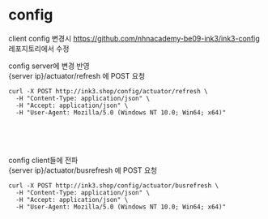 # config

client config 변경시 https://github.com/nhnacademy-be09-ink3/ink3-config 레포지토리에서 수정 <br>

config server에 변경 반영 <br>
{server ip}/actuator/refresh 에 POST 요청 <br>
<pre><code>curl -X POST http://ink3.shop/config/actuator/refresh \
  -H "Content-Type: application/json" \
  -H "Accept: application/json" \
  -H "User-Agent: Mozilla/5.0 (Windows NT 10.0; Win64; x64)"
 </code></pre> <br><br>
config client들에 전파 <br>
{server ip}/actuator/busrefresh 에 POST 요청 <br>
<pre><code>curl -X POST http://ink3.shop/config/actuator/busrefresh \
  -H "Content-Type: application/json" \
  -H "Accept: application/json" \
  -H "User-Agent: Mozilla/5.0 (Windows NT 10.0; Win64; x64)"
 </code></pre> <br><br>
